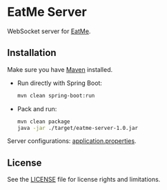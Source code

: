 # EatMe Server

WebSocket server for [EatMe][home-eatme].

## Installation

Make sure you have [Maven][home-maven] installed.

* Run directly with Spring Boot:

  ```bash
  mvn clean spring-boot:run
  ```

* Pack and run:

  ```bash
  mvn clean package
  java -jar ./target/eatme-server-1.0.jar
  ```

Server configurations: [application.properties][conf].

## License

See the [LICENSE](../LICENSE) file for license rights and limitations.


[home-eatme]: https://github.com/chuyangliu/EatMe/
[home-maven]: https://maven.apache.org/

[conf]: ./src/main/resources/application.properties
